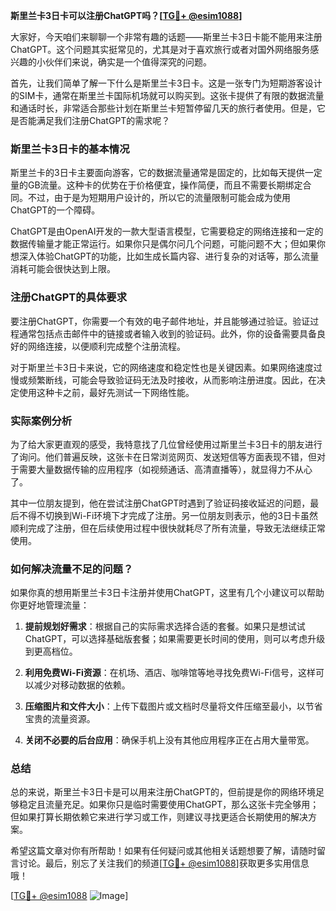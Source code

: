 **斯里兰卡3日卡可以注册ChatGPT吗？[[TG💪+ @esim1088](https://t.me/s/esim1088)]**

大家好，今天咱们来聊聊一个非常有趣的话题——斯里兰卡3日卡能不能用来注册ChatGPT。这个问题其实挺常见的，尤其是对于喜欢旅行或者对国外网络服务感兴趣的小伙伴们来说，确实是一个值得深究的问题。

首先，让我们简单了解一下什么是斯里兰卡3日卡。这是一张专门为短期游客设计的SIM卡，通常在斯里兰卡国际机场就可以购买到。这张卡提供了有限的数据流量和通话时长，非常适合那些计划在斯里兰卡短暂停留几天的旅行者使用。但是，它是否能满足我们注册ChatGPT的需求呢？

### 斯里兰卡3日卡的基本情况

斯里兰卡的3日卡主要面向游客，它的数据流量通常是固定的，比如每天提供一定量的GB流量。这种卡的优势在于价格便宜，操作简便，而且不需要长期绑定合同。不过，由于是为短期用户设计的，所以它的流量限制可能会成为使用ChatGPT的一个障碍。

ChatGPT是由OpenAI开发的一款大型语言模型，它需要稳定的网络连接和一定的数据传输量才能正常运行。如果你只是偶尔问几个问题，可能问题不大；但如果你想深入体验ChatGPT的功能，比如生成长篇内容、进行复杂的对话等，那么流量消耗可能会很快达到上限。

### 注册ChatGPT的具体要求

要注册ChatGPT，你需要一个有效的电子邮件地址，并且能够通过验证。验证过程通常包括点击邮件中的链接或者输入收到的验证码。此外，你的设备需要具备良好的网络连接，以便顺利完成整个注册流程。

对于斯里兰卡3日卡来说，它的网络速度和稳定性也是关键因素。如果网络速度过慢或频繁断线，可能会导致验证码无法及时接收，从而影响注册进度。因此，在决定使用这种卡之前，最好先测试一下网络性能。

### 实际案例分析

为了给大家更直观的感受，我特意找了几位曾经使用过斯里兰卡3日卡的朋友进行了询问。他们普遍反映，这张卡在日常浏览网页、发送短信等方面表现不错，但对于需要大量数据传输的应用程序（如视频通话、高清直播等），就显得力不从心了。

其中一位朋友提到，他在尝试注册ChatGPT时遇到了验证码接收延迟的问题，最后不得不切换到Wi-Fi环境下才完成了注册。另一位朋友则表示，他的3日卡虽然顺利完成了注册，但在后续使用过程中很快就耗尽了所有流量，导致无法继续正常使用。

### 如何解决流量不足的问题？

如果你真的想用斯里兰卡3日卡注册并使用ChatGPT，这里有几个小建议可以帮助你更好地管理流量：

1. **提前规划好需求**：根据自己的实际需求选择合适的套餐。如果只是想试试ChatGPT，可以选择基础版套餐；如果需要更长时间的使用，则可以考虑升级到更高档位。
   
2. **利用免费Wi-Fi资源**：在机场、酒店、咖啡馆等地寻找免费Wi-Fi信号，这样可以减少对移动数据的依赖。

3. **压缩图片和文件大小**：上传下载图片或文档时尽量将文件压缩至最小，以节省宝贵的流量资源。

4. **关闭不必要的后台应用**：确保手机上没有其他应用程序正在占用大量带宽。

### 总结

总的来说，斯里兰卡3日卡是可以用来注册ChatGPT的，但前提是你的网络环境足够稳定且流量充足。如果你只是临时需要使用ChatGPT，那么这张卡完全够用；但如果打算长期依赖它来进行学习或工作，则建议寻找更适合长期使用的解决方案。

希望这篇文章对你有所帮助！如果有任何疑问或其他相关话题想要了解，请随时留言讨论。最后，别忘了关注我们的频道[[TG💪+ @esim1088](https://t.me/s/esim1088)]获取更多实用信息哦！

[[TG💪+ @esim1088](https://t.me/s/esim1088) ![Image](https://i.postimg.cc/4NQfJmqS/Snipaste-2025-05-13-00-14-12.png)]